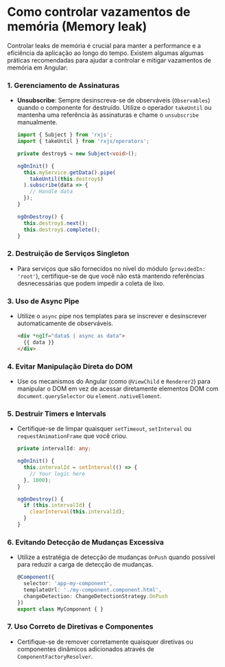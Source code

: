 # Como controlar vazamentos de memória (Memory leak)

Controlar leaks de memória é crucial para manter a performance e a eficiência da aplicação ao longo do tempo. Existem algumas algumas práticas recomendadas para ajudar a controlar e mitigar vazamentos de memória em Angular:

### 1. **Gerenciamento de Assinaturas**
   - **Unsubscribe**: Sempre desinscreva-se de observáveis (`Observables`) quando o componente for destruído. Utilize o operador `takeUntil` ou mantenha uma referência às assinaturas e chame o `unsubscribe` manualmente.
     ```typescript
     import { Subject } from 'rxjs';
     import { takeUntil } from 'rxjs/operators';

     private destroy$ = new Subject<void>();

     ngOnInit() {
       this.myService.getData().pipe(
         takeUntil(this.destroy$)
       ).subscribe(data => {
         // Handle data
       });
     }

     ngOnDestroy() {
       this.destroy$.next();
       this.destroy$.complete();
     }
     ```
### 2. **Destruição de Serviços Singleton**
   - Para serviços que são fornecidos no nível do módulo (`providedIn: 'root'`), certifique-se de que você não está mantendo referências desnecessárias que podem impedir a coleta de lixo.

### 3. **Uso de Async Pipe**
   - Utilize o `async` pipe nos templates para se inscrever e desinscrever automaticamente de observáveis.

     ```html
     <div *ngIf="data$ | async as data">
       {{ data }}
     </div>
     ```
     
### 4. **Evitar Manipulação Direta do DOM**
   - Use os mecanismos do Angular (como `@ViewChild` e `Renderer2`) para manipular o DOM em vez de acessar diretamente elementos DOM com `document.querySelector` ou `element.nativeElement`.

### 5. **Destruir Timers e Intervals**
   - Certifique-se de limpar quaisquer `setTimeout`, `setInterval` ou `requestAnimationFrame` que você criou.
     ```typescript
     private intervalId: any;

     ngOnInit() {
       this.intervalId = setInterval(() => {
         // Your logic here
       }, 1000);
     }

     ngOnDestroy() {
       if (this.intervalId) {
         clearInterval(this.intervalId);
       }
     }
     ```

### 6. **Evitando Detecção de Mudanças Excessiva**
   - Utilize a estratégia de detecção de mudanças `OnPush` quando possível para reduzir a carga de detecção de mudanças.
     ```typescript
     @Component({
       selector: 'app-my-component',
       templateUrl: './my-component.component.html',
       changeDetection: ChangeDetectionStrategy.OnPush
     })
     export class MyComponent { }
     ```

### 7. **Uso Correto de Diretivas e Componentes**
   - Certifique-se de remover corretamente quaisquer diretivas ou componentes dinâmicos adicionados através de `ComponentFactoryResolver`.


